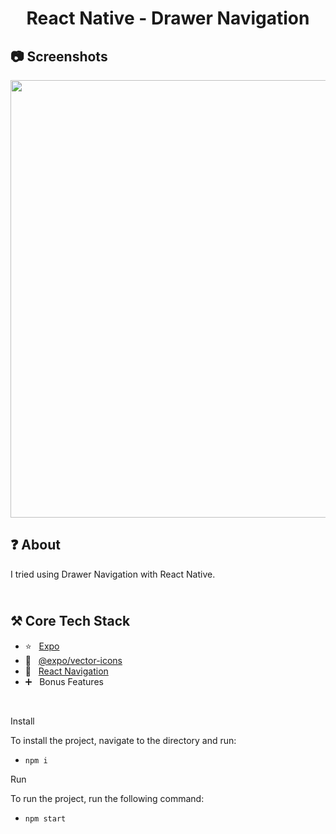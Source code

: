 <h1 align="center">
   React Native - Drawer Navigation
</h1>

<h2>
📷 Screenshots
</h2>

<p align="center">
  <img src="https://github.com/ozkannbuyuk/rn-drawer-navigation/assets/111967202/36be3721-03ac-4eab-bbfb-6cb078b75015" width="700" />
</p>

<h2>
❓ About
</h2>

I tried using Drawer Navigation with React Native.

<h2>
<br />
⚒️ Core Tech Stack
</h2>

- ⭐️ &nbsp; [Expo](https://docs.expo.dev)
- 🎈 &nbsp; [@expo/vector-icons](https://icons.expo.fyi)
- 💙 &nbsp; [React Navigation](https://reactnavigation.org)
- ➕ &nbsp; Bonus Features

<br />

Install

To install the project, navigate to the directory and run:

- `npm i`

Run

To run the project, run the following command:

- `npm start`
